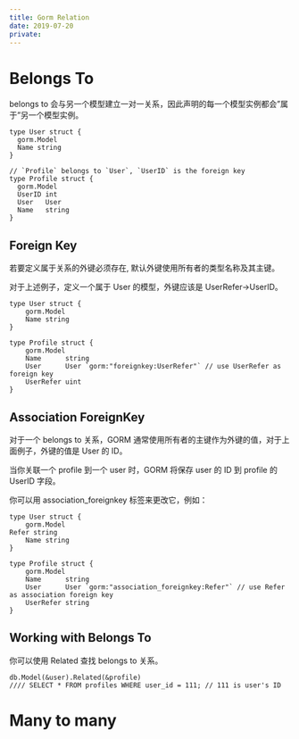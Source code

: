 ```yaml
---
title: Gorm Relation
date: 2019-07-20
private:
---
```

# Belongs To
belongs to 会与另一个模型建立一对一关系，因此声明的每一个模型实例都会”属于”另一个模型实例。


    type User struct {
      gorm.Model
      Name string
    }

    // `Profile` belongs to `User`, `UserID` is the foreign key
    type Profile struct {
      gorm.Model
      UserID int
      User   User
      Name   string
    }

## Foreign Key
若要定义属于关系的外键必须存在, 默认外键使用所有者的类型名称及其主键。

对于上述例子，定义一个属于 User 的模型，外键应该是 UserRefer->UserID。

    type User struct {
        gorm.Model
        Name string
    }

    type Profile struct {
        gorm.Model
        Name      string
        User      User `gorm:"foreignkey:UserRefer"` // use UserRefer as foreign key
        UserRefer uint
    }

## Association ForeignKey
对于一个 belongs to 关系，GORM 通常使用所有者的主键作为外键的值，对于上面例子，外键的值是 User 的 ID。

当你关联一个 profile 到一个 user 时，GORM 将保存 user 的 ID 到 profile 的 UserID 字段。

你可以用 association_foreignkey 标签来更改它，例如：

    type User struct {
        gorm.Model
    Refer string
        Name string
    }

    type Profile struct {
        gorm.Model
        Name      string
        User      User `gorm:"association_foreignkey:Refer"` // use Refer as association foreign key
        UserRefer string
    }

## Working with Belongs To
你可以使用 Related 查找 belongs to 关系。

    db.Model(&user).Related(&profile)
    //// SELECT * FROM profiles WHERE user_id = 111; // 111 is user's ID

# Many to many

